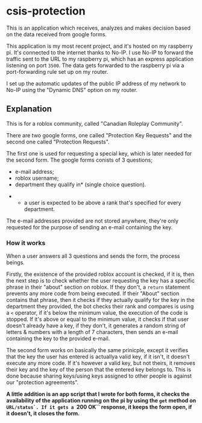 # csis-protection

This is an application which receives, analyzes and makes decision based on the data received from google forms.

This application is my most recent project, and it's hosted on my raspberry pi. It's connected to the internet thanks to No-IP. I use No-IP to forward the traffic sent to the URL to my raspberry pi, which has an express application listening on port ``3500``. The data gets forwarded to the raspberry pi via a port-forwarding rule set up on my router.

I set up the automatic updates of the public IP address of my network to No-IP using the "Dynamic DNS" option on my router.

## Explanation

This is for a roblox community, called "Canadian Roleplay Community".

There are two google forms, one called "Protection Key Requests" and the second one called "Protection Requests".

The first one is used for requesting a special key, which is later needed for the second form. The google forms conists of 3 questions;
- e-mail address;
- roblox username;
- department they qualify in* (single choice question).

* - a user is expected to be above a rank that's specified for every department.

The e-mail addresses provided are not stored anywhere, they're only requested for the purpose of sending an e-mail containing the key.

### How it works

When a user answers all 3 questions and sends the form, the process beings.

Firstly, the existence of the provided roblox account is checked, if it is, then the next step is to check whether the user requesting the key has a specific phrase in their "about" section on roblox. If they don't, a ``return`` statement prevents any more code from being executed. If their "About" section contains that phrase, then it checks if they actually qualify for the key in the department they provided, the bot checks their rank and compares is using a ``<`` operator, if it's below the minimum value, the execution of the code is stopped.
If it's above or equal to the minimum value,  it checks if that user doesn't already have a key, if they don't, it generates a random string of letters & numbers with a length of 7 characters, then sends an e-mail containing the key to the provided e-mail.

The second form works on basically the same prinicple, except it verifies that the key the user has entered is actuallya valid key, if it isn't, it doesn't execute any more code. If it's however a valid key, but not theirs, it removes their key and the key of the person that the entered key belongs to. This is done because sharing keys/using keys assigned to other people is against our "protection agreements".


**A little addition is an app script that I wrote for both forms, it checks the availability of the application running on the pi by using the ``get`` method on ``URL/status`. If it gets a ``200 OK`` response, it keeps the form open, if it doesn't, it closes the form.**
